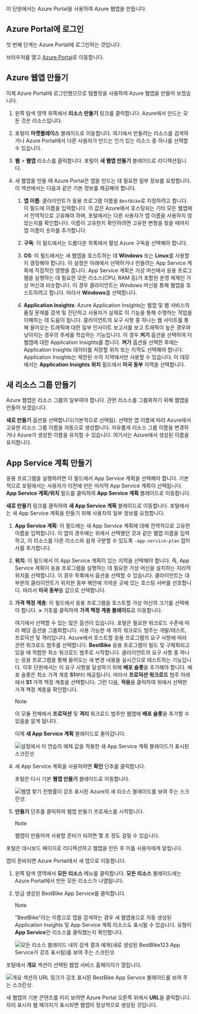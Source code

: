 이 단원에서는 Azure Portal을 사용하여 Azure 웹앱을 만듭니다.

## <a name="sign-in-to-the-azure-portal"></a>Azure Portal에 로그인

첫 번째 단계는 Azure Portal에 로그인하는 것입니다.

브라우저를 열고 [Azure Portal](https://portal.azure.com/?azure-portal=true)로 이동합니다.

## <a name="create-an-azure-web-app"></a>Azure 웹앱 만들기

이제 Azure Portal에 로그인했으므로 템플릿을 사용하여 Azure 웹앱을 만들어 보겠습니다.

1. 왼쪽 탐색 영역 위쪽에서 **리소스 만들기** 링크를 클릭합니다. Azure에서 만드는 모든 것은 리소스입니다.

1. 포털이 **마켓플레이스** 블레이드로 이동합니다. 여기에서 만들려는 리소스를 검색하거나 Azure Portal에서 다른 사용자가 만드는 인기 있는 리소스 중 하나를 선택할 수 있습니다.

1. **웹** > **웹앱** 리소스를 클릭합니다. 포털이 **새 웹앱 만들기** 블레이드로 리디렉션됩니다.

1. 새 웹앱을 만들 때 Azure Portal은 앱을 만드는 데 필요한 일부 정보를 요청합니다. 이 섹션에서는 다음과 같은 기본 정보를 제공해야 합니다.

    1. **앱 이름**: 클라이언트가 응용 프로그램 이름을 `BestBike`로 지정하려고 합니다. 이 필드에 이름을 입력합니다. 이 값은 Azure에서 호스팅되는 기타 모든 웹앱에서 전역적으로 고유해야 하며, 포털에서는 다른 사용자가 앱 이름을 사용하지 않았는지를 확인합니다. 이름이 고유한지 확인하려면 고유한 변형을 찾을 때까지 앱 이름이 숫자를 추가합니다.

    2. **구독**: 이 필드에서는 드롭다운 목록에서 활성 Azure 구독을 선택해야 합니다.

    3. **OS**: 이 필드에서는 새 웹앱을 호스트하는 데 **Windows** 또는 **Linux**를 사용할지 결정해야 합니다. 이 설정은 아래에서 선택하거나 만들려는 App Service 계획에 직접적인 영향을 줍니다. App Service 계획은 가상 머신에서 응용 프로그램을 실행하는 데 필요한 모든 리소스(CPU, RAM 등)가 포함된 운영 체제인 가상 머신과 비슷합니다. 이 경우 클라이언트는 Windows 머신을 통해 웹앱을 호스트하려고 합니다. 따라서 **Windows**를 선택합니다.

    4. **Application Insights**: Azure Application Insights는 웹앱 및 웹 서비스의 품질 문제를 검색 및 진단하고 사용자가 실제로 이 기능을 통해 수행하는 작업을 이해하는 데 도움이 됩니다. 클라이언트의 요구 사항 중 하나는 웹 사이트를 통해 들어오는 트래픽에 대한 일부 인사이트 보고서를 보고 트래픽이 높은 경우와 낮아지는 경우의 추세를 학습하는 기능입니다. 이 경우 **켜기** 옵션을 선택하여 이 웹앱에 대한 Application Insights를 켭니다. **켜기** 옵션을 선택한 후에는 Application Insights 데이터를 저장할 위치 또는 지역도 선택해야 합니다. Application Insights는 제한된 수의 지역에서만 사용할 수 있습니다. 이 데모에서는 **Application Insights 위치** 필드에서 **미국 동부** 지역을 선택합니다.

## <a name="create-a-new-resource-group"></a>새 리소스 그룹 만들기

Azure 웹앱은 리소스 그룹의 일부여야 합니다. 관련 리소스를 그룹화하기 위해 웹앱을 만들어 보겠습니다.

**새로 만들기** 옵션을 선택합니다(기본적으로 선택됨). 선택한 앱 이름에 따라 Azure에서 고유한 리소스 그룹 이름을 자동으로 생성합니다. 자유롭게 리소스 그룹 이름을 변경하거나 Azure가 생성한 이름을 유지할 수 있습니다. 여기서는 Azure에서 생성된 이름을 유지합니다.

## <a name="create-an-app-service-plan"></a>App Service 계획 만들기

응용 프로그램을 실행하려면 이 필드에서 App Service 계획을 선택해야 합니다. 기본적으로 포털에서는 사용자가 이전에 만든 마지막 App Service 계획이 선택됩니다. **App Service 계획/위치** 필드를 클릭하여 **App Service 계획** 블레이드로 이동합니다.

**새로 만들기** 링크를 클릭하여 **새 App Service 계획** 블레이드로 이동합니다. 포털에서는 새 App Service 계획을 만들기 위해 사용자의 일부 정보를 요청합니다.

1. **App Service 계획**: 이 필드에는 새 App Service 계획에 대해 전역적으로 고유한 이름을 입력합니다. 이 앱의 경우에는 위에서 선택했던 것과 같은 웹앱 이름을 입력하고, 이 리소스를 다른 리소스와 쉽게 구분할 수 있도록 `-app-service-plan` 접미사를 추가합니다.

2. **위치**: 이 필드에서 이 App Service 계획이 있는 지역을 선택해야 합니다. 즉, App Service 계획이 응용 프로그램을 실행하는 데 필요한 가상 머신을 설치하는 지리적 위치를 선택합니다. 이 경우 목록에서 옵션을 선택할 수 있습니다. 클라이언트는 대부분의 클라이언트가 위치한 동부 해안에 가까운 곳에 있는 호스팅 서버를 선호합니다. 따라서 **미국 동부**를 값으로 선택합니다.

3. **가격 책정 계층**: 이 필드에서 응용 프로그램을 호스트할 가상 머신의 크기를 선택해야 합니다. **>** 기호를 클릭하여 **가격 책정 계층 블레이드**로 이동합니다.

    여기에서 선택할 수 있는 많은 옵션이 있습니다. 포털은 필요한 워크로드 수준에 따라 해당 옵션을 그룹화합니다. 사용 가능한 세 개의 워크로드 범주는 개발/테스트, 프로덕션 및 격리입니다. Azure에서 호스트할 응용 프로그램의 요구 사항에 따라 관련 워크로드 범주를 선택합니다. **BestBike** 응용 프로그램이 빌드 및 구체화되고 있을 때 적합한 최소 워크로드 범주로 시작합니다. 클라이언트의 요구 사항 중 하나는 응용 프로그램을 통해 들어오는 새 변경 내용을 실시간으로 테스트하는 기능입니다. 이후 단원에서는 이 요구 사항을 달성하기 위해 **배포 슬롯**을 추가해야 합니다. 배포 슬롯은 최소 가격 계층 **S1**부터 제공됩니다. 따라서 **프로덕션 워크로드** 범주 아래에서 **S1** 가격 책정 계층을 선택합니다. 그런 다음, **적용**을 클릭하여 위에서 선택한 가격 책정 계층을 확인합니다.

    > [!NOTE]
    > 이 모듈 전체에서 **프로덕션** 및 **격리** 워크로드 범주만 웹앱에 **배포 슬롯**을 추가할 수 있음을 알게 됩니다.

    이제 **새 App Service 계획** 블레이드로 돌아갑니다.

    ![설정에서 이 연습의 예제 값을 적용한 새 App Service 계획 블레이드가 표시된 스크린샷](../media/3-new-app-service-plan.PNG)

4. 새 App Service 계획을 사용하려면 **확인** 단추를 클릭합니다.

    포털은 다시 기본 **웹앱 만들기** 블레이드로 이동합니다.

    ![웹앱 찾기 진행률이 강조 표시된 Azure의 새 리소스 블레이드를 보여 주는 스크린샷.](../media/3-new-web-app.png)

5. **만들기** 단추를 클릭하여 웹앱 만들기 프로세스를 시작합니다.

    > [!NOTE]
    > 웹앱이 만들어져 사용할 준비가 되려면 몇 초 정도 걸릴 수 있습니다.

포털은 대시보드 페이지로 리디렉션하고 웹앱을 만든 후 이를 사용자에게 알립니다.

앱이 준비되면 Azure Portal에서 새 앱으로 이동합니다.

1. 왼쪽 탐색 영역에서 **모든 리소스** 메뉴를 클릭합니다. **모든 리소스** 블레이드에는 Azure Portal에서 만든 모든 리소스가 나열됩니다.

2. 방금 생성된 BestBike App Service를 클릭합니다.

    > [!NOTE]
    > "BestBike"라는 이름으로 앱을 검색하는 경우 새 웹앱용으로 자동 생성된 Application Insights 및 App Service 계획 리소스도 표시될 수 있습니다. 유형이 **App Service**인 리소스를 클릭했는지 확인합니다.

    ![모든 리소스 블레이드 내의 검색 결과 예제(새로 생성된 BestBike123 App Service가 강조 표시됨)를 보여 주는 스크린샷.](../media/3-web-app.PNG)

포털에서 **개요** 섹션이 선택된 웹앱 서비스 홈페이지가 열립니다.

![개요 섹션의 URL 링크가 강조 표시된 BestBike App Service 블레이드를 보여 주는 스크린샷.](../media/3-web-app-home.PNG)

새 웹앱의 기본 콘텐츠를 미리 보려면 Azure Portal 오른쪽 위에서 **URL**을 클릭합니다. 자리 표시자 웹 페이지가 표시되면 웹앱이 정상적으로 생성된 것입니다.
